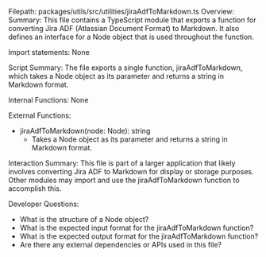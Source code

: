 Filepath: packages/utils/src/utilities/jiraAdfToMarkdown.ts
Overview: Summary:
This file contains a TypeScript module that exports a function for converting Jira ADF (Atlassian Document Format) to Markdown. It also defines an interface for a Node object that is used throughout the function.

Import statements:
None

Script Summary:
The file exports a single function, jiraAdfToMarkdown, which takes a Node object as its parameter and returns a string in Markdown format.

Internal Functions:
None

External Functions:
- jiraAdfToMarkdown(node: Node): string
  - Takes a Node object as its parameter and returns a string in Markdown format.

Interaction Summary:
This file is part of a larger application that likely involves converting Jira ADF to Markdown for display or storage purposes. Other modules may import and use the jiraAdfToMarkdown function to accomplish this.

Developer Questions:
- What is the structure of a Node object?
- What is the expected input format for the jiraAdfToMarkdown function?
- What is the expected output format for the jiraAdfToMarkdown function?
- Are there any external dependencies or APIs used in this file?

